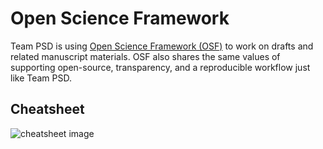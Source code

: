 # Open Science Framework

Team PSD is using [Open Science Framework (OSF)](https://mtl.how/osf) to work on drafts and related manuscript materials.
OSF also shares the same values of supporting open-source, transparency, and a reproducible workflow just like Team PSD.

## Cheatsheet

![cheatsheet image](https://user-images.githubusercontent.com/59668647/87482544-79830100-c5e6-11ea-822b-00702565d9bb.png)
